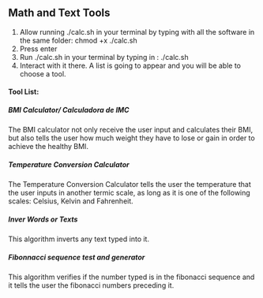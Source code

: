 ## Math and Text Tools

1. Allow running ./calc.sh in your terminal by typing with all the software in the same folder:
chmod +x ./calc.sh
2. Press enter
3. Run ./calc.sh in your terminal by typing in :
   ./calc.sh
5.  Interact with it there. A list is going to appear and you will be able to choose a tool.

#### Tool List:


##### BMI Calculator/ Calculadora de IMC

The BMI calculator not only receive the user input and calculates their BMI, but also tells the user how much weight they have to lose or gain in order to achieve the healthy BMI.

##### Temperature Conversion Calculator

The Temperature Conversion Calculator tells the user the temperature that the user inputs in another termic scale, as long as it is one of the following scales: Celsius, Kelvin and Fahrenheit.

##### Inver Words or Texts

This algorithm inverts any text typed into it.

##### Fibonnacci sequence test and generator

This algorithm verifies if the number typed is in the fibonacci sequence and it tells the user the fibonacci numbers preceding it.
   
